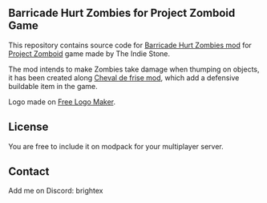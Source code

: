 ## Barricade Hurt Zombies for Project Zomboid Game

This repository contains source code for [Barricade Hurt Zombies mod](https://steamcommunity.com/sharedfiles/filedetails/?id=2913137598) for [Project Zomboid](https://projectzomboid.com/blog/) game made by The Indie Stone.

The mod intends to make Zombies take damage when thumping on objects, it has been created along [Cheval de frise mod](https://steamcommunity.com/sharedfiles/filedetails/?id=2927800433), which add a defensive buildable item in the game.

Logo made on [Free Logo Maker](https://www.freelogodesign.org/).

## License

You are free to include it on modpack for your multiplayer server.

## Contact

Add me on Discord: brightex
